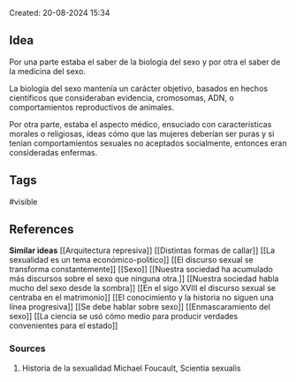 Created: 20-08-2024 15:34

## <span class="pink"> **Idea** </span>
Por una parte estaba el saber de la biología del sexo y por otra el saber de la medicina del sexo.

La biología del sexo mantenía un carácter objetivo, basados en hechos científicos que consideraban evidencia, cromosomas, ADN, o comportamientos reproductivos de animales.

Por otra parte, estaba el aspecto médico, ensuciado con características morales o religiosas, ideas cómo que las mujeres deberían ser puras y si tenian comportamientos sexuales no aceptados socialmente, entonces eran consideradas enfermas.
## <span class="orange"> **Tags**</span>
<span class="tag"> #visible</span> 

## <span class="green"> **References**</span>
<span class="blue"> **Similar ideas** </span>
[[Arquitectura represiva]]
[[Distintas formas de callar]]
[[La sexualidad es un tema económico-politico]]
[[El discurso sexual se transforma constantemente]]
[[Sexo]]
[[Nuestra sociedad ha acumulado más discursos sobre el sexo que ninguna otra.]]
[[Nuestra sociedad habla mucho del sexo desde la sombra]]
[[En el sigo XVIII el discurso sexual se centraba en el matrimonio]]
[[El conocimiento y la historia no siguen una línea progresiva]]
[[Se debe hablar sobre sexo]]
[[Enmascaramiento del sexo]]
[[La ciencia se usó cómo medio para producir verdades convenientes para el estado]]
### <span class="purple"> **Sources**</span>
1. Historia de la sexualidad Michael Foucault, Scientia sexualis